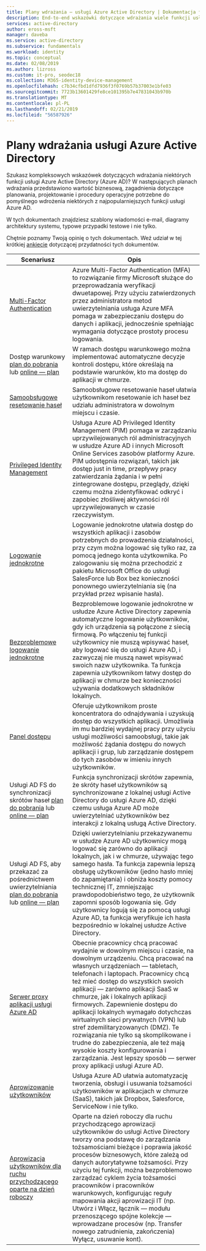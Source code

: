 ```yaml
---
title: Plany wdrażania — usługi Azure Active Directory | Dokumentacja firmy Microsoft
description: End-to-end wskazówki dotyczące wdrażania wiele funkcji usługi Azure Active Directory.
services: active-directory
author: eross-msft
manager: daveba
ms.service: active-directory
ms.subservice: fundamentals
ms.workload: identity
ms.topic: conceptual
ms.date: 02/08/2019
ms.author: lizross
ms.custom: it-pro, seodec18
ms.collection: M365-identity-device-management
ms.openlocfilehash: c7b34cfbd1dfd7936f3f0769b57b37003e1bfe03
ms.sourcegitcommit: 7723b13601429fe8ce101395b7e47831043b970b
ms.translationtype: MT
ms.contentlocale: pl-PL
ms.lasthandoff: 02/21/2019
ms.locfileid: "56587926"
---
```

# <a name="azure-active-directory-deployment-plans"></a>Plany wdrażania usługi Azure Active Directory
Szukasz kompleksowych wskazówek dotyczących wdrażania niektórych funkcji usługi Azure Active Directory (Azure AD)? W następujących planach wdrażania przedstawiono wartość biznesową, zagadnienia dotyczące planowania, projektowanie i procedury operacyjne potrzebne do pomyślnego wdrożenia niektórych z najpopularniejszych funkcji usługi Azure AD. 

W tych dokumentach znajdziesz szablony wiadomości e-mail, diagramy architektury systemu, typowe przypadki testowe i nie tylko. 

Chętnie poznamy Twoją opinię o tych dokumentach. Weź udział w tej krótkiej [ankiecie](https://aka.ms/deploymentplanfeedback) dotyczącej przydatności tych dokumentów. 

|Scenariusz |Opis |
|-|-|
|[Multi-Factor Authentication](https://aka.ms/MFADPDownload)|Azure Multi-Factor Authentication (MFA) to rozwiązanie firmy Microsoft służące do przeprowadzania weryfikacji dwuetapowej. Przy użyciu zatwierdzonych przez administratora metod uwierzytelniania usługa Azure MFA pomaga w zabezpieczaniu dostępu do danych i aplikacji, jednocześnie spełniając wymagania dotyczące prostoty procesu logowania.|
|Dostęp warunkowy [plan do pobrania](https://aka.ms/CADPDownload) lub [online — plan](https://aka.ms/deploymentplans/ca)|W ramach dostępu warunkowego można implementować automatyczne decyzje kontroli dostępu, które określają na podstawie warunków, kto ma dostęp do aplikacji w chmurze.|
|[Samoobsługowe resetowanie haseł](https://aka.ms/SSPRDPDownload)|Samoobsługowe resetowanie haseł ułatwia użytkownikom resetowanie ich haseł bez udziału administratora w dowolnym miejscu i czasie.|
|[Privileged Identity Management](../privileged-identity-management/pim-deployment-plan.md)|Usługa Azure AD Privileged Identity Management (PIM) pomaga w zarządzaniu uprzywilejowanych ról administracyjnych w usłudze Azure AD i innych Microsoft Online Services zasobów platformy Azure. PIM udostępnia rozwiązań, takich jak dostęp just in time, przepływy pracy zatwierdzania żądania i w pełni zintegrowane dostępu, przeglądy, dzięki czemu można zidentyfikować odkryć i zapobiec złośliwej aktywności ról uprzywilejowanych w czasie rzeczywistym.|
|[Logowanie jednokrotne](https://aka.ms/SSODPDownload)|Logowanie jednokrotne ułatwia dostęp do wszystkich aplikacji i zasobów potrzebnych do prowadzenia działalności, przy czym można logować się tylko raz, za pomocą jednego konta użytkownika. Po zalogowaniu się można przechodzić z pakietu Microsoft Office do usługi SalesForce lub Box bez konieczności ponownego uwierzytelniania się (na przykład przez wpisanie hasła).|
|[Bezproblemowe logowanie jednokrotne](https://aka.ms/SeamlessSSODPDownload)|Bezproblemowe logowanie jednokrotne w usłudze Azure Active Directory zapewnia automatyczne logowanie użytkowników, gdy ich urządzenia są połączone z siecią firmową. Po włączeniu tej funkcji użytkownicy nie muszą wpisywać haseł, aby logować się do usługi Azure AD, i zazwyczaj nie muszą nawet wpisywać swoich nazw użytkownika. Ta funkcja zapewnia użytkownikom łatwy dostęp do aplikacji w chmurze bez konieczności używania dodatkowych składników lokalnych.|
|[Panel dostępu](https://aka.ms/AccessPanelDPDownload)|Oferuje użytkownikom proste koncentratora do odnajdywania i uzyskują dostęp do wszystkich aplikacji. Umożliwia im mu bardziej wydajnej pracy przy użyciu usługi możliwości samoobsługi, takie jak możliwość żądania dostępu do nowych aplikacji i grup, lub zarządzanie dostępem do tych zasobów w imieniu innych użytkowników.|
|Usługi AD FS do synchronizacji skrótów haseł [plan do pobrania](https://aka.ms/ADFSTOPHSDPDownload) lub [online — plan](https://aka.ms/deploymentplans/adfs2phs)|Funkcja synchronizacji skrótów zapewnia, że skróty haseł użytkowników są synchronizowane z lokalnej usługi Active Directory do usługi Azure AD, dzięki czemu usługa Azure AD może uwierzytelniać użytkowników bez interakcji z lokalną usługą Active Directory.|
|Usługi AD FS, aby przekazać za pośrednictwem uwierzytelniania [plan do pobrania](https://aka.ms/ADFSTOPTADPDownload) lub [online — plan](https://aka.ms/deploymentplans/adfs2pta)|Dzięki uwierzytelnianiu przekazywanemu w usłudze Azure AD użytkownicy mogą logować się zarówno do aplikacji lokalnych, jak i w chmurze, używając tego samego hasła. Ta funkcja zapewnia lepszą obsługę użytkowników (jedno hasło mniej do zapamiętania) i obniża koszty pomocy technicznej IT, zmniejszając prawdopodobieństwo tego, że użytkownik zapomni sposób logowania się. Gdy użytkownicy logują się za pomocą usługi Azure AD, ta funkcja weryfikuje ich hasła bezpośrednio w lokalnej usłudze Active Directory.|
|[Serwer proxy aplikacji usługi Azure AD](https://aka.ms/AppProxyDPDownload)|Obecnie pracownicy chcą pracować wydajnie w dowolnym miejscu i czasie, na dowolnym urządzeniu. Chcą pracować na własnych urządzeniach — tabletach, telefonach i laptopach. Pracownicy chcą też mieć dostęp do wszystkich swoich aplikacji — zarówno aplikacji SaaS w chmurze, jak i lokalnych aplikacji firmowych. Zapewnienie dostępu do aplikacji lokalnych wymagało dotychczas wirtualnych sieci prywatnych (VPN) lub stref zdemilitaryzowanych (DMZ). Te rozwiązania nie tylko są skomplikowane i trudne do zabezpieczenia, ale też mają wysokie koszty konfigurowania i zarządzania. Jest lepszy sposób — serwer proxy aplikacji usługi Azure AD.|
|[Aprowizowanie użytkowników](https://aka.ms/UserProvisioningDPDownload)|Usługa Azure AD ułatwia automatyzację tworzenia, obsługi i usuwania tożsamości użytkowników w aplikacjach w chmurze (SaaS), takich jak Dropbox, Salesforce, ServiceNow i nie tylko.|
|[Aprowizacja użytkowników dla ruchu przychodzącego oparte na dzień roboczy](https://aka.ms/WorkdayDeploymentPlan)|Oparte na dzień roboczy dla ruchu przychodzącego aprowizacji użytkowników do usługi Active Directory tworzy ona podstawę do zarządzania tożsamościami bieżące i poprawia jakość procesów biznesowych, które zależą od danych autorytatywne tożsamości. Przy użyciu tej funkcji, można bezproblemowo zarządzać cyklem życia tożsamości pracowników i pracowników warunkowych, konfigurując reguły mapowania akcji aprowizacji IT (np. Utwórz i Włącz, łącznik — modułu przenoszącego spójne kolekcje — wprowadzane procesów (np. Transfer nowego zatrudnienia, zakończenia) Wyłącz, usuwanie kont).|
